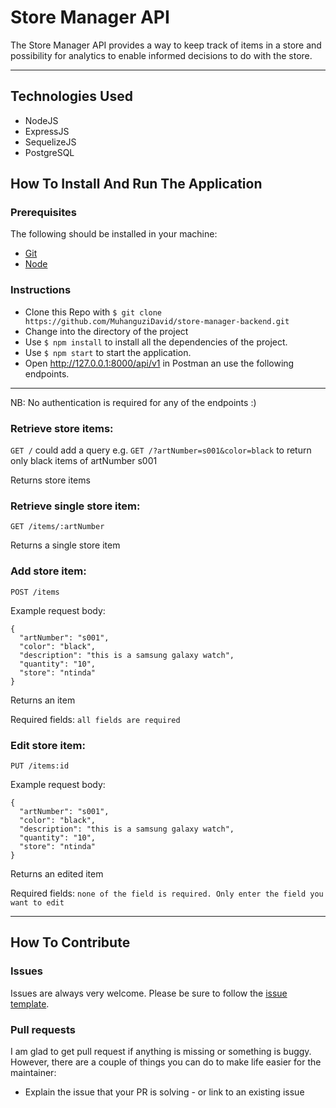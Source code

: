 # Store Manager API

The Store Manager API provides a way to keep track of items in a store and possibility for analytics to enable informed decisions to do with the store.

-----

## Technologies Used

- NodeJS
- ExpressJS
- SequelizeJS
- PostgreSQL

## How To Install And Run The Application

### Prerequisites

The following should be installed in your machine:

- [Git](https://git-scm.com/downloads)
- [Node](https://nodejs.org/en/download)

### Instructions

- Clone this Repo with `$ git clone https://github.com/MuhanguziDavid/store-manager-backend.git`
- Change into the directory of the project
- Use `$ npm install` to install all the dependencies of the project.
- Use `$ npm start` to start the application.
- Open http://127.0.0.1:8000/api/v1 in Postman an use the following endpoints.

-----

NB: No authentication is required for any of the endpoints :)

### Retrieve store items:

`GET /` could add a query e.g. `GET /?artNumber=s001&color=black` to return only black items of artNumber s001

Returns store items

### Retrieve single store item:

`GET /items/:artNumber`

Returns a single store item

### Add store item:

`POST /items`

Example request body:

```source-json
{
  "artNumber": "s001",
  "color": "black",
  "description": "this is a samsung galaxy watch",
  "quantity": "10",
  "store": "ntinda"
}
```

Returns an item

Required fields: `all fields are required`

### Edit store item:

`PUT /items:id`

Example request body:

```source-json
{
  "artNumber": "s001",
  "color": "black",
  "description": "this is a samsung galaxy watch",
  "quantity": "10",
  "store": "ntinda"
}
```

Returns an edited item

Required fields: `none of the field is required. Only enter the field you want to edit`

-----

## How To Contribute

### Issues

Issues are always very welcome. Please be sure to follow the [issue template](https://github.com/andela/engineering-playbook/issues/new).

### Pull requests

I am glad to get pull request if anything is missing or something is buggy. However, there are a couple of things you can do to make life easier for the maintainer:

- Explain the issue that your PR is solving - or link to an existing issue
